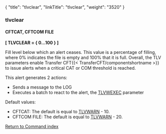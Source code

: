 {
    "title": "tlvclear",
    "linkTitle": "tlvclear",
    "weight": "3520"
}<span id="tlvclear"></span>

### tlvclear

#### CFTCAT, CFTCOM FILE

****\[ TLVCLEAR = { 0...100
} \]****

Fill level below which an alert ceases. This value is a percentage of filling, where 0% indicates the file is empty and 100% that it is full. Overall, the TLV parameters enable Transfer CFT{{< TransferCFT/componentshortname  >}} to
issue alerts when a critical CAT or COM threshold is reached.

This
alert generates 2 actions:

- Sends a message
    to the LOG
- Executes
    a batch to react to the alert, the [TLVWEXEC](../tlvcexec)
    parameter

Default values:

- CFTCAT: The default is equal to [TLVWARN](../tlvwarn) - 10.
- CFTCOM FILE: The default is equal to [TLVWARN](../tlvwarn) - 20.

[Return to Command index](../../)
